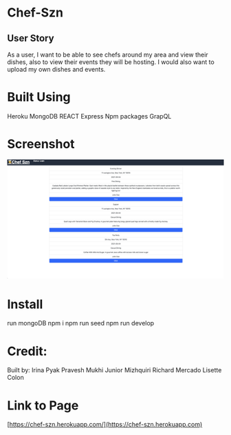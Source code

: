 # Chef-Szn

## User Story

 As a user, I want to be able to see chefs around my area and view their dishes, also to view their events they will be hosting. I would also want to upload my own dishes and events.

# Built Using

 Heroku
 MongoDB
 REACT
 Express
 Npm packages
 GrapQL

# Screenshot

![Screenshot](./client/public/images/chef1.png)

# Install
 
 run mongoDB
 npm i
 npm run seed
 npm run develop

# Credit:

 Built by:
 Irina Pyak
 Pravesh Mukhi
 Junior Mizhquiri
 Richard Mercado
 Lisette Colon

 # Link to Page

 [https://chef-szn.herokuapp.com/](https://chef-szn.herokuapp.com)